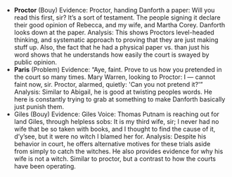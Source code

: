 - **Proctor** (Bouy)
	Evidence:
	 	Proctor, handing Danforth a paper: Will you read this first, sir? It’s a sort of testament. The people signing it declare their good opinion of Rebecca, and my wife, and Martha Corey. Danforth looks down at the paper.
	Analysis:
		This shows Proctors level-headed thinking, and systematic approach to proving that they are just making stuff up. Also, the fact that he had a physical paper vs. than just his word shows that he understands how easily the court is swayed by public opinion.
- **Paris** (Problem)
	Evidence:
		“Aye, faint. Prove to us how you pretended in the court so many times. Mary Warren, looking to Proctor: I — cannot faint now, sir. Proctor, alarmed, quietly: 'Can you not pretend it?'”
	Analysis:
		Similar to Abigail, he is good at twisting peoples words. He here is constantly trying to grab at something to make Danforth basically just punish them. 
- Giles (Bouy)
	Evidence:
		Giles Voice: Thomas Putnam is reaching out for land
		Giles, through helpless sobs: It is my third wife, sir; I never had no wife that be so taken with books, and I thought to find the cause of it, d’y’see, but it were no witch I blamed her for. 
	Analysis:
		Despite his behavior in court, he offers alternative motives for these trials aside from simply to catch the witches. He also provides evidence for why his wife is not a witch. Similar to proctor, but a contrast to how the courts have been operating.
